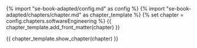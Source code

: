 <frontmatter>
{% import "se-book-adapted/config.md" as config %}
{% import "se-book-adapted/chapters/chapter.md" as chapter_template %}
{% set chapter = config.chapters.softwareEngineering %}
{{ chapter_template.add_front_matter(chapter) }}
</frontmatter>

{{ chapter_template.show_chapter(chapter) }}